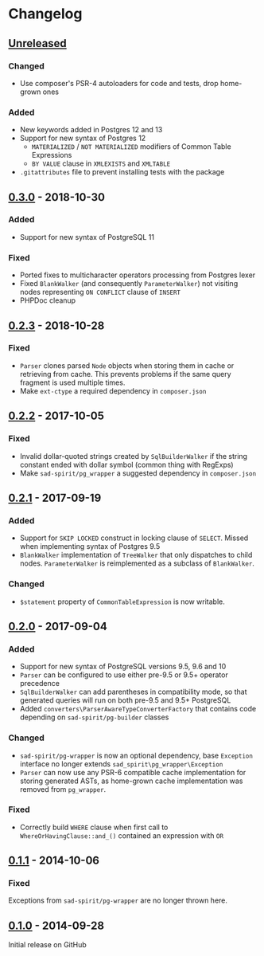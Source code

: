 # Changelog

## [Unreleased]

### Changed
* Use composer's PSR-4 autoloaders for code and tests, drop home-grown ones 

### Added
* New keywords added in Postgres 12 and 13
* Support for new syntax of Postgres 12
  * `MATERIALIZED` / `NOT MATERIALIZED` modifiers of Common Table Expressions
  * `BY VALUE` clause in `XMLEXISTS` and `XMLTABLE`
* `.gitattributes` file to prevent installing tests with the package

## [0.3.0] - 2018-10-30

### Added
* Support for new syntax of PostgreSQL 11

### Fixed
* Ported fixes to multicharacter operators processing from Postgres lexer 
* Fixed `BlankWalker` (and consequently `ParameterWalker`) not visiting nodes representing `ON CONFLICT` clause of `INSERT`
* PHPDoc cleanup

## [0.2.3] - 2018-10-28

### Fixed
* `Parser` clones parsed `Node` objects when storing them in cache or retrieving from cache. This prevents problems if the same query fragment is used multiple times.
* Make `ext-ctype` a required dependency in `composer.json`

## [0.2.2] - 2017-10-05

### Fixed
* Invalid dollar-quoted strings created by `SqlBuilderWalker` if the string constant ended with dollar symbol (common thing with RegExps)
* Make `sad-spirit/pg_wrapper` a suggested dependency in `composer.json`

## [0.2.1] - 2017-09-19

### Added
* Support for `SKIP LOCKED` construct in locking clause of `SELECT`. Missed when implementing syntax of Postgres 9.5
* `BlankWalker` implementation of `TreeWalker` that only dispatches to child nodes. `ParameterWalker` is reimplemented as a subclass of `BlankWalker`.

### Changed
* `$statement` property of `CommonTableExpression` is now writable.

## [0.2.0] - 2017-09-04

### Added
* Support for new syntax of PostgreSQL versions 9.5, 9.6 and 10
* `Parser` can be configured to use either pre-9.5 or 9.5+ operator precedence 
* `SqlBuilderWalker` can add parentheses in compatibility mode, so that generated queries will run on both pre-9.5 and 9.5+ PostgreSQL
* Added `converters\ParserAwareTypeConverterFactory` that contains code depending on `sad-spirit/pg-builder` classes

### Changed
* `sad-spirit/pg-wrapper` is now an optional dependency, base `Exception` interface no longer extends `sad_spirit\pg_wrapper\Exception`
* `Parser` can now use any PSR-6 compatible cache implementation for storing generated ASTs, as home-grown cache implementation was removed from `pg_wrapper`.

### Fixed
* Correctly build `WHERE` clause when first call to `WhereOrHavingClause::and_()` contained an expression with `OR`

## [0.1.1] - 2014-10-06 

### Fixed
Exceptions from `sad-spirit/pg-wrapper` are no longer thrown here.

## [0.1.0] - 2014-09-28

Initial release on GitHub

[0.1.0]: https://github.com/sad-spirit/pg-builder/releases/tag/v0.1.0
[0.1.1]: https://github.com/sad-spirit/pg-builder/compare/v0.1.0...v0.1.1
[0.2.0]: https://github.com/sad-spirit/pg-builder/compare/v0.1.1...v0.2.0
[0.2.1]: https://github.com/sad-spirit/pg-builder/compare/v0.2.0...v0.2.1
[0.2.2]: https://github.com/sad-spirit/pg-builder/compare/v0.2.1...v0.2.2
[0.2.3]: https://github.com/sad-spirit/pg-builder/compare/v0.2.2...v0.2.3
[0.3.0]: https://github.com/sad-spirit/pg-builder/compare/v0.2.3...v0.3.0
[Unreleased]: https://github.com/sad-spirit/pg-builder/compare/v0.3.0...master
